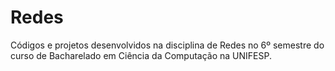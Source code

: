 # Redes

Códigos e projetos desenvolvidos na disciplina de Redes no 6º semestre do curso de Bacharelado em Ciência da Computação na UNIFESP.

